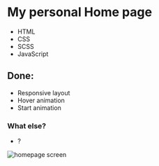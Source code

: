 <h1>My personal Home page</h1>
<ul>
    <li>HTML</li>
    <li>CSS</li>
    <li>SCSS</li>
    <li>JavaScript</li>
</ul>

<h2>Done:</h2>
<ul>
    <li>Responsive layout</li>
    <li>Hover animation</li>
    <li>Start animation</li>
</ul>

<h3>What else?</h3>
<ul>
    <li>?</li>
</ul>

![homepage screen](https://user-images.githubusercontent.com/120410235/233204426-5a2a4dee-f1aa-45c3-9766-c18addf0e5a4.png)
